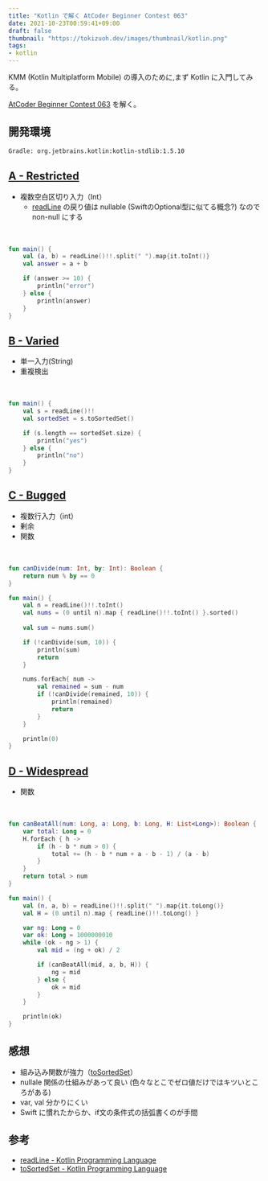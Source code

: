 ```yaml
---
title: "Kotlin で解く AtCoder Beginner Contest 063"
date: 2021-10-23T00:59:41+09:00
draft: false
thumbnail: "https://tokizuoh.dev/images/thumbnail/kotlin.png"
tags:
- kotlin
---
```

  
KMM (Kotlin Multiplatform Mobile) の導入のために,まず Kotlin に入門してみる。  
  
<!--more-->  
  
[AtCoder Beginner Contest 063](https://atcoder.jp/contests/abc063) を解く。  
  
## 開発環境  
  
```bash
Gradle: org.jetbrains.kotlin:kotlin-stdlib:1.5.10
```
  
## [A - Restricted](https://atcoder.jp/contests/abc063/tasks/abc063_a)  
  
- 複数空白区切り入力（Int）
  - [readLine](https://kotlinlang.org/api/latest/jvm/stdlib/kotlin.io/read-line.html) の戻り値は nullable (SwiftのOptional型に似てる概念?) なので non-null にする
  
　
```kt
fun main() {
    val (a, b) = readLine()!!.split(" ").map{it.toInt()}
    val answer = a + b

    if (answer >= 10) {
        println("error")
    } else {
        println(answer)
    }
}
```
  
## [B - Varied](https://atcoder.jp/contests/abc063/tasks/abc063_b)  
  
- 単一入力(String)
- 重複検出
  
　
```kt
fun main() {
    val s = readLine()!!
    val sortedSet = s.toSortedSet()

    if (s.length == sortedSet.size) {
        println("yes")
    } else {
        println("no")
    }
}
```
  
## [C - Bugged](https://atcoder.jp/contests/abc063/tasks/arc075_a)  
  
- 複数行入力（int）
- 剰余
- 関数
　
  
　
```kt
fun canDivide(num: Int, by: Int): Boolean {
    return num % by == 0
}

fun main() {
    val n = readLine()!!.toInt()
    val nums = (0 until n).map { readLine()!!.toInt() }.sorted()
    
    val sum = nums.sum()

    if (!canDivide(sum, 10)) {
        println(sum)
        return
    }

    nums.forEach{ num ->
        val remained = sum - num
        if (!canDivide(remained, 10)) {
            println(remained)
            return
        }
    }

    println(0)
}
```
  
## [D - Widespread](https://atcoder.jp/contests/abc063/tasks/arc075_b)  
  
- 関数
  
　
```kt
fun canBeatAll(num: Long, a: Long, b: Long, H: List<Long>): Boolean {
    var total: Long = 0
    H.forEach { h ->
        if (h - b * num > 0) {
            total += (h - b * num + a - b - 1) / (a - b)
        }
    }
    return total > num
}

fun main() {
    val (n, a, b) = readLine()!!.split(" ").map{it.toLong()}
    val H = (0 until n).map { readLine()!!.toLong() }

    var ng: Long = 0
    var ok: Long = 1000000010
    while (ok - ng > 1) {
        val mid = (ng + ok) / 2

        if (canBeatAll(mid, a, b, H)) {
            ng = mid
        } else {
            ok = mid
        }
    }

    println(ok)
}
```
  
## 感想
  
- 組み込み関数が強力（[toSortedSet](https://kotlinlang.org/api/latest/jvm/stdlib/kotlin.collections/to-sorted-set.html)）  
- nullale 関係の仕組みがあって良い (色々なとこでゼロ値だけではキツいところがある)
- var, val 分かりにくい
- Swift に慣れたからか、if文の条件式の括弧書くのが手間
  
## 参考
  
- [readLine - Kotlin Programming Language](https://kotlinlang.org/api/latest/jvm/stdlib/kotlin.io/read-line.html)  
- [toSortedSet - Kotlin Programming Language](https://kotlinlang.org/api/latest/jvm/stdlib/kotlin.collections/to-sorted-set.html)  
  